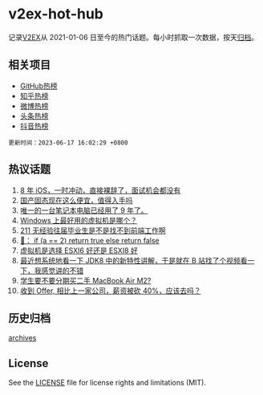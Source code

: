 # v2ex-hot-hub

 记录[V2EX](https://www.v2ex.com/)从 2021-01-06 日至今的热门话题。每小时抓取一次数据，按天[归档](archives)。
 
 ## 相关项目

- [GitHub热榜](https://github.com/it985/github-hot-hub)
- [知乎热榜](https://github.com/it985/zhihu-hot-hub)
- [微博热榜](https://github.com/it985/weibo-hot-hub)
- [头条热榜](https://github.com/it985/toutiao-hot-hub)
- [抖音热榜](https://github.com/it985/douyin-hot-hub)


 `更新时间：2023-06-17 16:02:29 +0800`

## 热议话题

1. [8 年 iOS，一时冲动，直接裸辞了，面试机会都没有](https://www.v2ex.com/t/949346)
1. [国产固态现在这么便宜，值得入手吗](https://www.v2ex.com/t/949369)
1. [唯一的一台笔记本电脑已经用了 9 年了。](https://www.v2ex.com/t/949375)
1. [Windows 上最好用的虚拟机是哪个？](https://www.v2ex.com/t/949474)
1. [211 无经验往届毕业生是不是找不到前端工作啊](https://www.v2ex.com/t/949439)
1. [🐒： if (a == 2) return true else return false](https://www.v2ex.com/t/949367)
1. [虚拟机是选择 ESXI6 好还是 ESXI8 好](https://www.v2ex.com/t/949366)
1. [最近想系统地看一下 JDK8 中的新特性讲解，于是就在 B 站找了个视频看一下，我感觉讲的不错](https://www.v2ex.com/t/949370)
1. [学生要不要分期买二手 MacBook Air M2?](https://www.v2ex.com/t/949510)
1. [收到 Offer, 相比上一家公司，薪资被砍 40%，应该去吗？](https://www.v2ex.com/t/949380)

## 历史归档

[archives](archives)

## License

See the [LICENSE](LICENSE) file for license rights and limitations (MIT).

